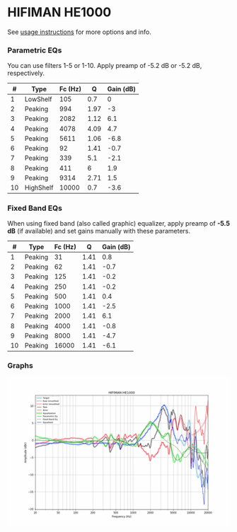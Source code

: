 # HIFIMAN HE1000
See [usage instructions](https://github.com/jaakkopasanen/AutoEq#usage) for more options and info.

### Parametric EQs
You can use filters 1-5 or 1-10. Apply preamp of -5.2 dB or -5.2 dB, respectively.

|   # | Type      |   Fc (Hz) |    Q |   Gain (dB) |
|-----|-----------|-----------|------|-------------|
|   1 | LowShelf  |       105 | 0.7  |         0   |
|   2 | Peaking   |       994 | 1.97 |        -3   |
|   3 | Peaking   |      2082 | 1.12 |         6.1 |
|   4 | Peaking   |      4078 | 4.09 |         4.7 |
|   5 | Peaking   |      5611 | 1.06 |        -6.8 |
|   6 | Peaking   |        92 | 1.41 |        -0.7 |
|   7 | Peaking   |       339 | 5.1  |        -2.1 |
|   8 | Peaking   |       411 | 6    |         1.9 |
|   9 | Peaking   |      9314 | 2.71 |         1.5 |
|  10 | HighShelf |     10000 | 0.7  |        -3.6 |

### Fixed Band EQs
When using fixed band (also called graphic) equalizer, apply preamp of **-5.5 dB** (if available) and set gains manually with these parameters.

|   # | Type    |   Fc (Hz) |    Q |   Gain (dB) |
|-----|---------|-----------|------|-------------|
|   1 | Peaking |        31 | 1.41 |         0.8 |
|   2 | Peaking |        62 | 1.41 |        -0.7 |
|   3 | Peaking |       125 | 1.41 |        -0.2 |
|   4 | Peaking |       250 | 1.41 |        -0.2 |
|   5 | Peaking |       500 | 1.41 |         0.4 |
|   6 | Peaking |      1000 | 1.41 |        -2.5 |
|   7 | Peaking |      2000 | 1.41 |         6.1 |
|   8 | Peaking |      4000 | 1.41 |        -0.8 |
|   9 | Peaking |      8000 | 1.41 |        -4.7 |
|  10 | Peaking |     16000 | 1.41 |        -6.1 |

### Graphs
![](./HIFIMAN%20HE1000.png)
